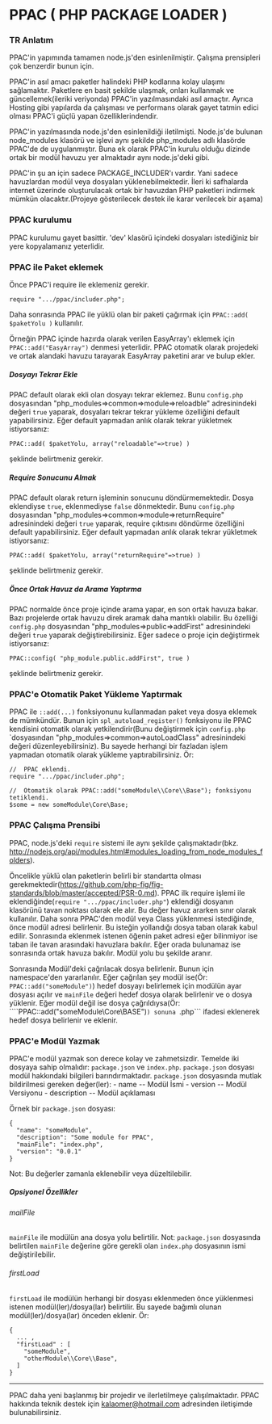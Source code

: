 # PPAC ( PHP PACKAGE LOADER )
### TR Anlatım

PPAC'in yapımında tamamen node.js'den esinlenilmiştir. Çalışma prensipleri çok benzerdir bunun için.

PPAC'in asıl amacı paketler halindeki PHP kodlarına kolay ulaşımı sağlamaktır. Paketlere en basit şekilde ulaşmak, onları kullanmak ve güncellemek(ileriki veriyonda) PPAC'in yazılmasındaki asıl amaçtır. Ayrıca Hosting gibi yapılarda da çalışması ve performans olarak gayet tatmin edici olması PPAC'i güçlü yapan özelliklerindendir.

PPAC'in yazılmasında node.js'den esinlenildiği iletilmişti. Node.js'de bulunan node_modules klasörü ve işlevi aynı şekilde php_modules adlı klasörde PPAC'de de uygulanmıştır. Buna ek olarak PPAC'in kurulu olduğu dizinde ortak bir modül havuzu yer almaktadır aynı node.js'deki gibi.

PPAC'in şu an için sadece PACKAGE_INCLUDER'ı vardır. Yani sadece havuzlardan modül veya dosyaları yüklenebilmektedir. İleri ki safhalarda internet üzerinde oluşturulacak ortak bir havuzdan PHP paketleri indirmek mümkün olacaktır.(Projeye gösterilecek destek ile karar verilecek bir aşama)

### PPAC kurulumu
PPAC kurulumu gayet basittir. 'dev' klasörü içindeki dosyaları istediğiniz bir yere kopyalamanız yeterlidir.

### PPAC ile Paket eklemek
Önce PPAC'i require ile eklemeniz gerekir.
```
require ".../ppac/includer.php";
```
Daha sonrasında PPAC ile yüklü olan bir paketi çağırmak için
```PPAC::add( $paketYolu )```
kullanılır.

Örneğin PPAC içinde hazırda olarak verilen EasyArray'ı eklemek için ```PPAC::add("EasyArray")``` denmesi yeterlidir. PPAC otomatik olarak projedeki ve ortak alandaki havuzu tarayarak EasyArray paketini arar ve bulup ekler.

##### Dosyayı Tekrar Ekle
PPAC default olarak ekli olan dosyayı tekrar eklemez. Bunu ```config.php``` dosyasından "php_modules=>common=>module=>reloadble" adresinindeki değeri ```true``` yaparak, dosyaları tekrar tekrar yükleme özelliğini default yapabilirsiniz. Eğer default yapmadan anlık olarak tekrar yükletmek istiyorsanız:
```
PPAC::add( $paketYolu, array("reloadable"=>true) )
```
şeklinde belirtmeniz gerekir.

##### Require Sonucunu Almak
PPAC default olarak return işleminin sonucunu döndürmemektedir. Dosya eklendiyse ```true```, eklenmediyse ```false``` dönmektedir. Bunu ```config.php``` dosyasından "php_modules=>common=>module=>returnRequire" adresinindeki değeri ```true``` yaparak, require çıktısını döndürme özelliğini default yapabilirsiniz. Eğer default yapmadan anlık olarak tekrar yükletmek istiyorsanız:
```
PPAC::add( $paketYolu, array("returnRequire"=>true) )
```
şeklinde belirtmeniz gerekir.

##### Önce Ortak Havuz da Arama Yaptırma
PPAC normalde önce proje içinde arama yapar, en son ortak havuza bakar. Bazı projelerde ortak havuzu direk aramak daha mantıklı olabilir. Bu özelliği ```config.php``` dosyasından "php_modules=>public=>addFirst" adresinindeki değeri ```true``` yaparak değiştirebilirsiniz. Eğer sadece o proje için değiştirmek istiyorsanız:
```
PPAC::config( "php_module.public.addFirst", true )
```
şeklinde belirtmeniz gerekir.

### PPAC'e Otomatik Paket Yükleme Yaptırmak
PPAC ile ```::add(...)``` fonksiyonunu kullanmadan paket veya dosya eklemek de mümkündür. Bunun için ```spl_autoload_register()``` fonksiyonu ile PPAC kendisini otomatik olarak yetkilendirir(Bunu değiştirmek için ```config.php``` `dosyasından "php_modules=>common=>autoLoadClass" adresinindeki değeri düzenleyebilirsiniz). Bu sayede herhangi bir fazladan işlem yapmadan otomatik olarak yükleme yaptırabilirsiniz. Ör:
```
//	PPAC eklendi.
require ".../ppac/includer.php";

//	Otomatik olarak PPAC::add("someModule\\Core\\Base"); fonksiyonu tetiklendi.
$some = new someModule\Core\Base;
```

### PPAC Çalışma Prensibi
PPAC, node.js'deki ```require``` sistemi ile aynı şekilde çalışmaktadır(bkz. http://nodejs.org/api/modules.html#modules_loading_from_node_modules_folders).

Öncelikle yüklü olan paketlerin belirli bir standartta olması gerekmektedir(https://github.com/php-fig/fig-standards/blob/master/accepted/PSR-0.md). PPAC ilk require işlemi ile eklendiğinde(```require ".../ppac/includer.php"```) eklendiği dosyanın klasörünü tavan noktası olarak ele alır. Bu değer havuz ararken sınır olarak kullanılır. Daha sonra PPAC'den modül veya Class yüklenmesi istediğinde, önce modül adresi belirlenir. Bu isteğin yollandığı dosya taban olarak kabul edilir. Sonrasında eklenmek istenen öğenin paket adresi eğer bilinmiyor ise taban ile tavan arasındaki havuzlara bakılır. Eğer orada bulunamaz ise sonrasında ortak havuza bakılır. Modül yolu bu şekilde aranır.

Sonrasında Modül'deki çağrılacak dosya belirlenir. Bunun için namespace'den yararlanılır. Eğer çağrılan şey modül ise(Ör: ```PPAC::add("someModule")```) hedef dosyayı belirlemek için modülün ayar dosyası açılır ve ```mainFile``` değeri hedef dosya olarak belirlenir ve o dosya yüklenir. Eğer modül değil ise dosya çağrıldıysa(Ör: ````PPAC::add("someModule\\Core\\BASE")```) sonuna ```.php``` ifadesi eklenerek hedef dosya belirlenir ve eklenir.

### PPAC'e Modül Yazmak
PPAC'e modül yazmak son derece kolay ve zahmetsizdir. Temelde iki dosyaya sahip olmalıdır: ```package.json``` ve ```index.php```. ```package.json``` dosyası modül hakkındaki bilgileri barındırmaktadır. ```package.json``` dosyasında mutlak bildirilmesi gereken değer(ler):
	- name
		-- Modül İsmi
	- version
		-- Modül Versiyonu
	- description
		-- Modül açıklaması

Örnek bir ```package.json``` dosyası:
```
{
  "name": "someModule",
  "description": "Some module for PPAC",
  "mainFile": "index.php",
  "version": "0.0.1"
}
```

Not: Bu değerler zamanla eklenebilir veya düzeltilebilir.

##### Opsiyonel Özellikler

###### mailFile
```mainFile``` ile modülün ana dosya yolu belirtilir.
Not: ```package.json``` dosyasında belirtilen ```mainFile``` değerine göre gerekli olan ```index.php``` dosyasının ismi değiştirilebilir.

###### firstLoad
```firstLoad``` ile modülün herhangi bir dosyası eklenmeden önce yüklenmesi istenen modül(ler)/dosya(lar) belirtilir. Bu sayede bağımlı olunan modül(ler)/dosya(lar) önceden eklenir.
Ör:
```
{
  ... ,
  "firstLoad" : [
  	"someModule",
  	"otherModule\\Core\\Base",
  ]
}
```
____

PPAC daha yeni başlanmış bir projedir ve ilerletilmeye çalışılmaktadır. PPAC hakkında teknik destek için kalaomer@hotmail.com adresinden iletişimde bulunabilirsiniz.